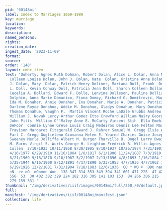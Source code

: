 ```yaml
---
pid: '00148mi'
label: Index to Marriages 1869-1989
key: marriage
location: 
keywords: 
description: 
named_persons: 
rights: 
creation_date: 
ingest_date: '2023-11-09'
format: 
source: 
order: '148'
layout: cmhc_item
text: 'Doherty, Agnes Ruth Dohman, Robert Dolan, Alice L. Dolan, Anna Marie Dolan,
  Colleen Louise Dolan, John J. Dolan, Kate  Dolan, Kristina Anne Dolan, Margaret
  J. Dolan, Mary  Dolan, Patrick Henry Doliner, Mariana Doll, Frank  Doll, Grichen
  L. Doll, Kevin Conway Doll, Patricia Jean Doll, Sharon Colleen Dollan, James Dollard,
  Cecelia A. Dollard, Edward F. Dolle, Lenvina Dolleson, Pauline Dollis, George W.
  Dolphin, Anna Marie Domanico, Fiona Domey, Richard G. Domitrovic, Magalina Dona,
  Ida M. Donaher, Annie Donaher, Ina Donaher, Marie A. Donaher, Patricia Ann Donahoo,
  Darlene Royce Donahue, Addie M. Donahue, Gladys Donahue, Mary Donahue, Rosa Donahue,
  Thomas Donahue, Vaughn P.  Martin Vincent Roche LaDale Grubbs Andrew S. Sinclair
  William J. Novak Leroy Arthur Gomez Etta Crawford William Nairy George Stanley Ross
  John Pitts  William O''Maley Anne E. McCarty Vincent Stih  Ella Emehiser  R. T.
  DeFoor  Connie Lynne Greve Louis Craig Medeiros Dennis Lee Felton Margret Wade  Angelo
  Travison Margaret Fitzgerald Edward J. Rahrer Samuel W. Gregg Elsie A. M. Goddard
  Earl C. Gregg Gugtieleno Giovanna Helen E. Yearnd Charies Goize Joseph Faske Patrick
  Sweeney Merle Jolliffe Albert M. Burger Tharville B. Bogel Larry Dwaine Reed John
  M. Burns Virgil S. Wurts George H. Leighton Fredrick B. Willis Agnes Donovan  Mae
  Cullen  2/10/1923 10/11/1958 8/30/1905 8/10/1937 10/26/1974 7/31/1907 5/18/1887
  4/16/1977 6/29/1910 11/16/1884 1/8/1917 6/1/1908 11/24/1887 7/3/1910 6/10/1966 10/30/1976
  8/21/1969 9/18/1870 9/18/1907 5/2/1907 2/13/1896 4/8/1893 1/16/1884 7/11/1936 8/12/1895
  5/25/1944 6/16/1900 8/12/1891 4/17/1890 6/23/1953 4/7/1936 4/7/1962 12/31/1962 11/21/1888
  6/29/1926 12/2/1881 7/31/1904 7/18/1883 12/6/1936  CO ™ WO ©  DDO nan vno nD wOWaanwns
  nN  ee oO  oOomon Won  138 347 314 353 349 394 341 601 471 226  47 423 358  240
  556  53  30 402 382 329 224 182 316 305 141 103 153  84 266 306 215  29  16 170  84
  279 159 331 '
thumbnail: "/img/derivatives/iiif/images/00148mi/full/250,/0/default.jpg"
full: 
manifest: "/img/derivatives/iiif/00148mi/manifest.json"
collection: life
---
```

